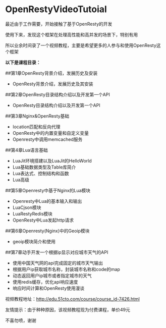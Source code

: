 # OpenRestyVideoTutoial

最近由于工作需要，开始接触了基于OpenResty的开发


使用下来，发现这个框架在处理高性能和高并发的场景下，特别有用

所以业余时间录了一个视频教程，主要是希望更多的人参与和使用OpenResty这个框架

**以下是课程目录：**

##第1章OpenResty背景介绍，发展历史及安装
*   OpenResty背景介绍，发展历史及其安装

##第2章OpenResty目录结构介绍以及开发第一个API
*   OpenResty目录结构介绍以及开发第一个API

##第3章Nginx&OpenResty基础
*   location匹配和反向代理
*   OpenResty中的内置变量和自定义变量
*   Openresty中调用memcached服务

##第4章Lua语言基础
*   LuaJit环境搭建以及LuaJit的HelloWorld
*   Lua基础数据类型及Table库简介
*   Lua表达式、控制结构和函数
*   Lua高级

##第5章Openresty中基于Nginx的Lua模块
*   Openresty中Lua的基本输入和输出
*   LuaCjson模块
*   LuaRestyRedis模块
*   OpenResty中Lua发起http请求

##第6章Openresty(Nginx)中的Geoip模块
*   geoip模块简介和使用

##第7章动手开发一个根据ip显示对应城市天气的API
*   使用中国天气网的api完成固定的城市天气输出
*   根据用户ip获取城市名称，封装城市名称和code的map
*   动态返回用户ip城市或者指定城市的天气
*   使用redis缓存，优化api响应速度
*   响应时间计算和OpenResty使用漫谈

视频教程地址：http://edu.51cto.com/course/course_id-7426.html


友情提示：由于种种原因，该视频教程现为付费课程，单价49元


不喜勿喷，谢谢
